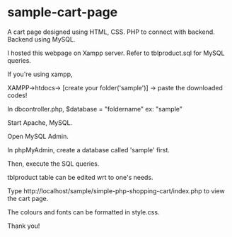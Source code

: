 # sample-cart-page
A cart page designed using HTML, CSS.
PHP to connect with backend.
Backend using MySQL.

I hosted this webpage on Xampp server.
Refer to tblproduct.sql for MySQL queries.

If you're using xampp,

XAMPP->htdocs-> [create your folder('sample')] -> paste the downloaded codes!

In dbcontroller.php, $database = "foldername" ex: "sample"

Start Apache, MySQL.

Open MySQL Admin.

In phpMyAdmin, create a database called 'sample' first.

Then, execute the SQL queries.

tblproduct table can be edited wrt to one's needs.


Type http://localhost/sample/simple-php-shopping-cart/index.php to view the cart page.

The colours and fonts can be formatted in style.css.

Thank you!
